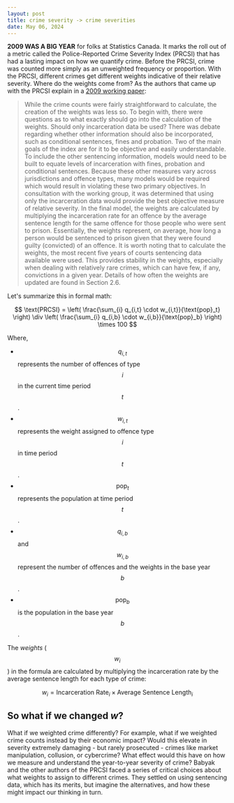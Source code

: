 ```yaml
---
layout: post
title: crime severity -> crime severities
date: May 06, 2024
---
```


**2009 WAS A BIG YEAR** for folks at Statistics Canada. It marks the roll out of a metric called the Police-Reported Crime Severity Index (PRCSI) that has had a lasting impact on how we quantify crime. Before the PRCSI, crime was counted more simply as an unweighted frequency or proportion. With the PRCSI, different crimes get different weights indicative of their relative severity. Where do the weights come from? As the authors that came up with the PRCSI explain in a [2009 working paper](https://publications.gc.ca/site/eng/9.840898/publication.html):

> While the crime counts were fairly straightforward to calculate, the creation of the weights was less so. To begin with, there were questions as to what exactly should go into the calculation of the weights. Should only incarceration data be used? There was debate regarding whether other information should also be incorporated, such as conditional sentences, fines and probation. Two of the main goals of the index are for it to be objective and easily understandable. To include the other sentencing information, models would need to be built to equate levels of incarceration with fines, probation and conditional sentences. Because these other measures vary across jurisdictions and offence types, many models would be required which would result  in violating these two primary objectives. In consultation with the working group, it was determined that using only the incarceration data would provide the best objective measure of relative severity. In the final model, the weights are calculated by multiplying the incarceration rate for an offence by the average sentence length for the same offence for those people who were sent to prison. Essentially, the weights represent, on average, how long a person would be sentenced to prison given that they were found guilty (convicted) of an offence. It is worth noting that to calculate the weights, the most recent five years of courts sentencing data available were used. This provides stability in the weights, especially when dealing with relatively rare crimes, which can have few, if any, convictions in a given year. Details of how often the weights are updated are found in Section 2.6.

Let's summarize this in formal math:

$$ \text{PRCSI} = \left( \frac{\sum_{i} q_{i,t} \cdot w_{i,t}}{\text{pop}_t} \right) \div \left( \frac{\sum_{i} q_{i,b} \cdot w_{i,b}}{\text{pop}_b} \right) \times 100 $$

Where,
- $$ q_{i,t} $$ represents the number of offences of type $$ i $$ in the current time period $$ t $$.
- $$ w_{i,t} $$ represents the weight assigned to offence type $$ i $$ in time period $$ t $$.
- $$ \text{pop}_t $$ represents the population at time period $$ t $$.
- $$ q_{i,b} $$ and $$ w_{i,b} $$ represent the number of offences and the weights in the base year $$ b $$.
- $$ \text{pop}_b $$ is the population in the base year $$ b $$.

The *weights* ($$ w_{i} $$) in the formula are calculated by multiplying the incarceration rate by the average sentence length for each type of crime:

$$w_{i} = \text{Incarceration Rate}_{i} \times \text{Average Sentence Length}_{i}$$
  
## So what if we changed *w*?

What if we weighted crime differently? For example, what if we weighted crime counts instead by their economic impact? Would this elevate in severity extremely damaging - but rarely prosecuted - crimes like market manipulation, collusion, or cybercrime? What effect would this have on how we measure and understand the year-to-year severity of crime? Babyak and the other authors of the PRCSI faced a series of critical choices about what weights to assign to different crimes. They settled on using sentencing data, which has its merits, but imagine the alternatives, and how these might impact our thinking in turn. 
